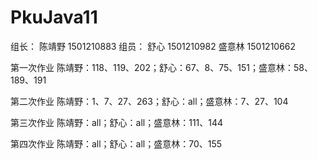 # PkuJava11
组长：
陈靖野 1501210883
组员：
舒心 1501210982
盛意林 1501210662

<p>第一次作业 陈靖野：118、119、202；舒心：67、8、75、151；盛意林：58、189、191</p>

<p>第二次作业 陈靖野：1、7、27、263；舒心：all；盛意林：7、27、104</p>

<p>第三次作业 陈靖野：all；舒心：all；盛意林：111、144</p>

<p>第四次作业 陈靖野：all；舒心：all；盛意林：70、155</p>
